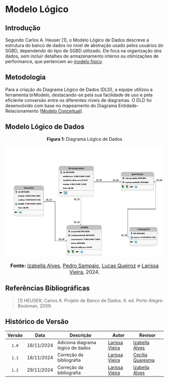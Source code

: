 # Modelo Lógico

## Introdução
Segundo Carlos A. Heuser [1], o Modelo Lógico de Dados descreve a estrutura do banco de dados no nível de abstração usado pelos usuários do SGBD, dependendo do tipo de SGBD utilizado. Ele foca na organização dos dados, sem incluir detalhes de armazenamento interno ou otimizações de performance, que pertencem ao [modelo físico](https://unbarqdsw2024-2.github.io/2024.2_G10_Recomendacao_Entrega_02/#/modelagem-dados/modelo-fisico). 

## Metodologia
Para a criação do Diagrama Lógico de Dados (DLD), a equipe utilizou a ferramenta brModelo, destacando-se pela sua facilidade de uso e pela eficiente conversão entre os diferentes níveis de diagramas. O DLD foi desenvolvido com base no mapeamento do Diagrama Entidade-Relacionamento ([Modelo Conceitual](https://unbarqdsw2024-2.github.io/2024.2_G10_Recomendacao_Entrega_02/#/modelagem-dados/modelo-conceitual)).

## Modelo Lógico de Dados
<center>
<p style="text-align: center"><b>Figura 1:</b> Diagrama Lógico de Dados</p>
<div align="center">
  <img src="https://raw.githubusercontent.com/UnBArqDsw2024-2/2024.2_G10_Recomendacao_Entrega_02/refs/heads/main/docs/imagens/Chefindica_Logico_img.png" alt="Diagrama Lógico de Dados" >
</div>
<font size="3"><p style="text-align: center"><b>Fonte:</b> <a href="https://github.com/izabellaalves">Izabella Alves</a>, <a href="https://github.com/PedroSampaioDias">Pedro Sampaio</a>, <a href="https://github.com/lucasqueiroz23">Lucas Queiroz</a> e <a href="https://github.com/VieiraLaris">Larissa Vieira</a>, 2024.</p></font>
</center>

## Referências Bibliográficas
>
> [1] HEUSER, Carlos A. Projeto de Banco de Dados. 6. ed. Porto Alegre: Bookman, 2009.
>

## Histórico de Versão

| Versão | Data | Descrição | Autor | Revisor |
| :----: | ---- | --------- | ----- | ------- |
| `1.0`  |16/11/2024| Adiciona diagrama lógico de dados | [Larissa Vieira](https://github.com/VieiraLaris) |[Izabella Alves](https://github.com/izabellaalves)  |
| `1.1`  |16/11/2024| Correção da bibliografia | [Larissa Vieira](https://github.com/VieiraLaris) |[Cecília Quaresma](https://github.com/cqcoding)  |
| `1.2`  |29/11/2024| Correção da bibliografia | [Larissa Vieira](https://github.com/VieiraLaris) | [Izabella Alves](https://github.com/izabellaalves) |